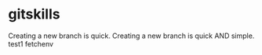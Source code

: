 # gitskills
Creating a new branch is quick.
Creating a new branch is quick AND simple.
test1
fetchenv

